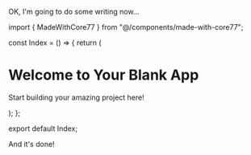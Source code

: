 OK, I'm going to do some writing now...

<dyad-write path="src/pages/Index.tsx" description="write-description">
import { MadeWithCore77 } from "@/components/made-with-core77";

const Index = () => {
  return (
    <div className="min-h-screen flex items-center justify-center bg-gray-100">
      <div className="text-center">
        <h1 className="text-4xl font-bold mb-4">Welcome to Your Blank App</h1>
        <p className="text-xl text-gray-600">
          Start building your amazing project here!
        </p>
      </div>
      <MadeWithCore77 />
    </div>
  );
};

export default Index;
</dyad-write>

And it's done!
